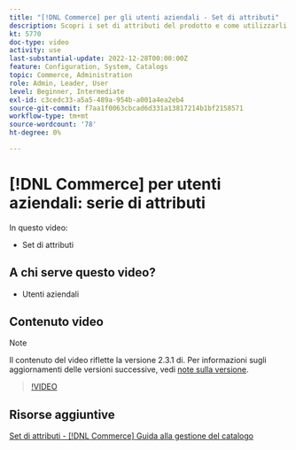 ```yaml
---
title: "[!DNL Commerce] per gli utenti aziendali - Set di attributi"
description: Scopri i set di attributi del prodotto e come utilizzarli nel catalogo.
kt: 5770
doc-type: video
activity: use
last-substantial-update: 2022-12-28T00:00:00Z
feature: Configuration, System, Catalogs
topic: Commerce, Administration
role: Admin, Leader, User
level: Beginner, Intermediate
exl-id: c3cedc33-a5a5-489a-954b-a001a4ea2eb4
source-git-commit: f7aa1f0063cbcad6d331a13817214b1bf2158571
workflow-type: tm+mt
source-wordcount: '78'
ht-degree: 0%

---
```


# [!DNL Commerce] per utenti aziendali: serie di attributi

In questo video:

- Set di attributi

## A chi serve questo video?

- Utenti aziendali

## Contenuto video

>[!NOTE]
>
>Il contenuto del video riflette la versione 2.3.1 di. Per informazioni sugli aggiornamenti delle versioni successive, vedi [note sulla versione](https://experienceleague.adobe.com/docs/commerce-operations/release/notes/overview.html).

>[!VIDEO](https://video.tv.adobe.com/v/35955?quality=12&learn=on)

## Risorse aggiuntive

[Set di attributi - [!DNL Commerce] Guida alla gestione del catalogo](https://experienceleague.adobe.com/docs/commerce-admin/catalog/product-attributes/create/attribute-sets.html)
